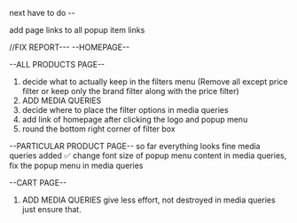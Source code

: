 next have to do -- 
<!-- in particular product page
fix the top popup links, 

create cart/bag page
implement cart logic
create wishlist page

download more shoe pics
(
    air max
    air jordan
    vomero
    hippie
    blazer
    dunk
    jumpman
    pegasus trail
)
copy paste all products files -->


add page links to all popup item links


//FIX REPORT---
--HOMEPAGE--
<!-- 1. display images slider shows over after clicking popup menu -->
<!-- 2. adding links in 'explore' button of corresponding img slider pics -->
<!-- 3. in part 3 image cards, add img and link of each actual product
4. add link of all product page in 'explore more' button 
5. forward to all product page after clicking in pick your style button
6. same, add img and link of each actual product
7. change the p tag 'style yourself with our stuff' to something professional -->
<!-- 8. ADD HOMEPAGE MEDIA QUERIES -->

--ALL PRODUCTS PAGE--
1. decide what to actually keep in the filters menu (Remove all except price filter or keep only the brand filter along with the price filter)
2. ADD MEDIA QUERIES
3. decide where to place the filter options in media queries
4. add link of homepage after clicking the logo and popup menu
5. round the bottom right corner of filter box

--PARTICULAR PRODUCT PAGE--
so far everything looks fine
media queries added ✅
change font size of popup menu content in media queries, fix the popup menu in media queries

--CART PAGE--
1. ADD MEDIA QUERIES
give less effort, not destroyed in media queries just ensure that. 